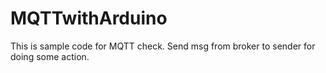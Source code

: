# MQTTwithArduino
This is sample code for MQTT check. Send msg from broker to sender for doing some action.
